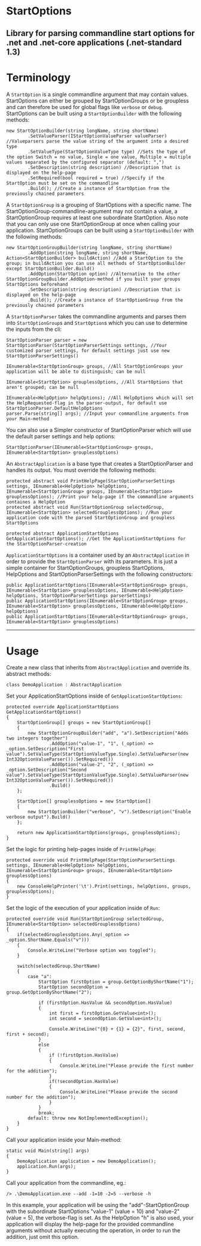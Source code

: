 # StartOptions
Library for parsing commandline start options for .net and .net-core applications (.net-standard 1.3)
---
# Terminology
A `StartOption` is a single commandline argument that may contain values. StartOptions can either be grouped by StartOptionGroups or be groupless and can therefore be used for global flags like `verbose` or `debug`. StartOptions can be built using a `StartOptionBuilder` with the following methods:

    new StartOptionBuilder(string longName, string shortName)
            .SetValueParser(IStartOptionValueParser valueParser) //Valueparsers parse the value string of the argument into a desired type
            .SetValueType(StartOptionValueType type) //Sets the type of the option Switch = no value, Single = one value, Multiple = multiple values separated by the configured separator (default: ",")
            .SetDescription(string description) //Description that is displayed on the help-page
            .SetRequired(bool required = true) //Specify if the StartOption must be set on the commandline
            .Build(); //Create a instance of StartOption from the previously chained parameters
            
A `StartOptionGroup` is a grouping of StartOptions with a specific name. The StartOptionGroup-commandline-argument may not contain a value, a StartOptionGroup requires at least one subordinate StartOption. Also note that you can only use one StartOptionGroup at once when calling your application. StartOptionGroups can be built using a `StartOptionBuilder` with the following methods:

    new StartOptionGroupBuilder(string longName, string shortName)
            .AddOption(string longName, string shortName, Action<StartOptionBuilder> buildAction) //Add a StartOption to the group; in buildAction you can use all methods of StartOptionBuilder except StartOptionBuilder.Build()
            .AddOption(StartOption option) //Alternative to the other StartOptionGroupBuilder.AddOption-method if you built your groups StartOptions beforehand
            .SetDescription(string description) //Description that is displayed on the help-page
            .Build(); //Create a instance of StartOptionGroup from the previously chained parameters

A `StartOptionParser` takes the commandline arguments and parses them into `StartOptionGroup`s and `StartOption`s which you can use to determine the inputs from the cli:

    StartOptionParser parser = new StartOptionParser(StartOptionParserSettings settings, //Your customized parser settings, for default settings just use new StartOptionParserSettings() 
                                                     IEnumerable<StartOptionGroup> groups, //All StartOptionGroups your application will be able to distinguish; can be null
                                                     IEnumerable<StartOption> grouplessOptions, //All StartOptions that aren't grouped; can be null
                                                     IEnumerable<HelpOption> helpOptions); //All HelpOptions which will set the HelpRequested-flag in the parser-output, for default use StartOptionParser.DefaultHelpOptions
    parser.Parse(string[] args); //Input your commandline arguments from your Main-method
                         

You can also use a Simpler constructor of StartOptionParser which will use the default parser settings and help options:

    StartOptionParser(IEnumerable<StartOptionGroup> groups, IEnumerable<StartOption> grouplessOptions)

An `AbstractApplication` is a base type that creates a StartOptionParser and handles its output. You must override the following methods:

    protected abstract void PrintHelpPage(StartOptionParserSettings settings, IEnumerable<HelpOption> helpOptions, IEnumerable<StartOptionGroup> groups, IEnumerable<StartOption> grouplessOptions); //Print your help-page if the commandline arguments containes a HelpOption
    protected abstract void Run(StartOptionGroup selectedGroup, IEnumerable<StartOption> selectedGrouplessOptions); //Run your application code with the parsed StartOptionGroup and groupless StartOptions

    protected abstract ApplicationStartOptions GetApplicationStartOptions(); //Get the ApplicationStartOptions for the StartOptionParser-creation

`ApplicationStartOptions` is a container used by an `AbstractApplication` in order to provide the `StartOptionParser` with its parameters. It is just a simple container for StartOptionGroups, groupless StartOptions, HelpOptions and StartOptionParserSettings with the following constructors:

    public ApplicationStartOptions(IEnumerable<StartOptionGroup> groups, IEnumerable<StartOption> grouplessOptions, IEnumerable<HelpOption> helpOptions, StartOptionParserSettings parserSettings)
    public ApplicationStartOptions(IEnumerable<StartOptionGroup> groups, IEnumerable<StartOption> grouplessOptions, IEnumerable<HelpOption> helpOptions)
    public ApplicationStartOptions(IEnumerable<StartOptionGroup> groups, IEnumerable<StartOption> grouplessOptions)
---
# Usage
Create a new class that inherits from `AbstractApplication` and override its abstract methods:
    
    class DemoApplication : AbstractApplication
    
Set your ApplicationStartOptions inside of `GetApplicationStartOptions`:

    protected override ApplicationStartOptions GetApplicationStartOptions()
    {
        StartOptionGroup[] groups = new StartOptionGroup[]
        {
            new StartOptionGroupBuilder("add", "a").SetDescription("Adds two integers together")
                    .AddOption("value-1", "1", (_option) => _option.SetDescription("First value").SetValueType(StartOptionValueType.Single).SetValueParser(new Int32OptionValueParser()).SetRequired())
                    .AddOption("value-2", "2", (_option) => _option.SetDescription("Second value").SetValueType(StartOptionValueType.Single).SetValueParser(new Int32OptionValueParser()).SetRequired())
                    .Build()
        };
        
        StartOption[] grouplessOptions = new StartOption[]
        {
            new StartOptionBuilder("verbose", "v").SetDescription("Enable verbose output").Build()
        };
        
        return new ApplicationStartOptions(groups, grouplessOptions);
    }
    
Set the logic for printing help-pages inside of `PrintHelpPage`:

    protected override void PrintHelpPage(StartOptionParserSettings settings, IEnumerable<HelpOption> helpOptions, IEnumerable<StartOptionGroup> groups, IEnumerable<StartOption> grouplessOptions)
    {
        new ConsoleHelpPrinter('\t').Print(settings, helpOptions, groups, grouplessOptions);
    }
    
Set the logic of the execution of your application inside of `Run`:

    protected override void Run(StartOptionGroup selectedGroup, IEnumerable<StartOption> selectedGrouplessOptions)
    {
        if(selectedGrouplessOptions.Any(_option => _option.ShortName.Equals("v")))
        {
            Console.WriteLine("Verbose option was toggled");
        }

        switch(selectedGroup.ShortName)
        {
            case "a":
                StartOption firstOption = group.GetOptionByShortName("1");
                StartOption secondOption = group.GetOptionByShortName("2");

                if (firstOption.HasValue && secondOption.HasValue)
                {
                    int first = firstOption.GetValue<int>();
                    int second = secondOption.GetValue<int>();

                    Console.WriteLine("{0} + {1} = {2}", first, second, first + second);
                }
                else
                {
                    if (!firstOption.HasValue)
                    {
                        Console.WriteLine("Please provide the first number for the addition");
                    }
                    if(!secondOption.HasValue)
                    {
                        Console.WriteLine("Please provide the second number for the addition");
                    }
                }
                break;
            default: throw new NotImplementedException();
        }
    }

Call your application inside your Main-method:

    static void Main(string[] args)
    {
        DemoApplication application = new DemoApplication();
        application.Run(args);
    }

Call your application from the commandline, eg.:

    /> .\DemoApplication.exe --add -1=10 -2=5 --verbose -h

In this example, your application will be using the "add"-StartOptionGroup with the subordinate StartOptions "value-1" (value = 10) and "value-2" (value = 5), the verbose-flag is set. As the HelpOption "h" is also used, your application will display the help-page for the provided commandline arguments without actually executing the operation, in order to run the addition, just omit this option.
